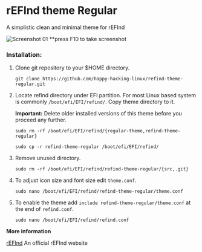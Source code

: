 # rEFInd theme Regular

A simplistic clean and minimal theme for rEFInd


![Screenshot 01](http://i.imgur.com/wQQ5OiQ.png)
**press F10 to take screenshot


### Installation:

1. Clone git repository to your $HOME directory.
   ```
   git clone https://github.com/happy-hacking-linux/refind-theme-regular.git
   ```

2. Locate refind directory under EFI partition. For most Linux based system is commonly `/boot/efi/EFI/refind/`. Copy theme directory to it.

   **Important:** Delete older installed versions of this theme before you proceed any further.

   ```
   sudo rm -rf /boot/efi/EFI/refind/{regular-theme,refind-theme-regular}
   ```
   ```
   sudo cp -r refind-theme-regular /boot/efi/EFI/refind/
   ```
3. Remove unused directory.
   ```
   sudo rm -rf /boot/efi/EFI/refind/refind-theme-regular/{src,.git}
   ```

4. To adjust icon size and font size edit `theme.conf`.
   ```
   sudo nano /boot/efi/EFI/refind/refind-theme-regular/theme.conf
   ```

5. To enable the theme add `include refind-theme-regular/theme.conf` at the end of `refind.conf`.
   ```
   sudo nano /boot/efi/EFI/refind/refind.conf
   ```

**More information**

[rEFInd](http://www.rodsbooks.com/refind/) An official rEFInd website
